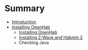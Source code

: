 # Summary

* [Introduction](README.md)
* [Installing OpenHab](chapter1.md)
   * [Installing OpenHab](installing_openhab.md)
   * [Installing Z-Wave and Habmin 2](installing_z-wave_and_habmin_2.md)
   * Checking Java

